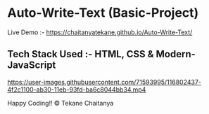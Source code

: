 # Auto-Write-Text (Basic-Project)


Live Demo :- https://chaitanyatekane.github.io/Auto-Write-Text/


## Tech Stack Used :- HTML, CSS & Modern-JavaScript


https://user-images.githubusercontent.com/71593995/116802437-4f2c1100-ab30-11eb-93fd-ba6c8044bb34.mp4


Happy Coding!!
© Tekane Chaitanya
